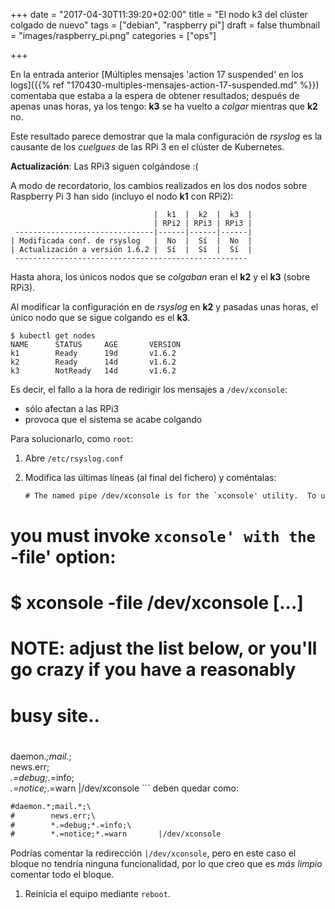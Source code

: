 +++
date = "2017-04-30T11:39:20+02:00"
title = "El nodo k3 del clúster colgado de nuevo"
tags = ["debian", "raspberry pi"]
draft = false
thumbnail = "images/raspberry_pi.png"
categories = ["ops"]

+++

En la entrada anterior [Múltiples mensajes 'action 17 suspended' en los logs]({{% ref "170430-multiples-mensajes-action-17-suspended.md" %}}) comentaba que estaba a la espera de obtener resultados; después de apenas unas horas, ya los tengo: **k3** se ha vuelto a _colgar_ mientras que **k2** no.

Este resultado parece demostrar que la mala configuración de _rsyslog_ es la causante de los _cuelgues_ de las RPi 3 en el clúster de Kubernetes.

**Actualización**: Las RPi3 siguen colgándose :(

<!--more-->

A modo de recordatorio, los cambios realizados en los dos nodos sobre Raspberry Pi 3 han sido (incluyo el nodo **k1** con RPi2):

```
                                |  k1  |  k2  |  k3  |
                                | RPi2 | RPi3 | RPi3 |
 -------------------------------|------|------|------|
| Modificada conf. de rsyslog   |  No  |  Sí  |  No  |
| Actualización a versión 1.6.2 |  Sí  |  Sí  |  Sí  |
 ----------------------------------------------------
```

Hasta ahora, los únicos nodos que se _colgaban_ eran el **k2** y el **k3** (sobre RPi3).

Al modificar la configuración en de _rsyslog_ en **k2** y pasadas unas horas, el único nodo que se sigue colgando es el **k3**. 

```shell
$ kubectl get nodes
NAME      STATUS     AGE       VERSION
k1        Ready      19d       v1.6.2
k2        Ready      14d       v1.6.2
k3        NotReady   14d       v1.6.2
```

 Es decir, el fallo a la hora de redirigir los mensajes a `/dev/xconsole`:

 * sólo afectan a las RPi3
 * provoca que el sistema se acabe colgando

 Para solucionarlo, como `root`:

 1. Abre `/etc/rsyslog.conf`
 1. Modifica las últimas líneas (al final del fichero) y coméntalas: 

    ```txt
    # The named pipe /dev/xconsole is for the `xconsole' utility.  To use it,
# you must invoke `xconsole' with the `-file' option:
#
#    $ xconsole -file /dev/xconsole [...]
#
# NOTE: adjust the list below, or you'll go crazy if you have a reasonably
#      busy site..
#
daemon.*;mail.*;\
        news.err;\
        *.=debug;*.=info;\
        *.=notice;*.=warn       |/dev/xconsole
    ```
   deben quedar como:
   ```txt
#daemon.*;mail.*;\
#        news.err;\
#        *.=debug;*.=info;\
#        *.=notice;*.=warn       |/dev/xconsole
   ```
   Podrías comentar la redirección `|/dev/xconsole`, pero en este caso el bloque no tendría ninguna funcionalidad, por lo que creo que es _más limpio_ comentar todo el bloque.
1. Reinicia el equipo mediante `reboot`.